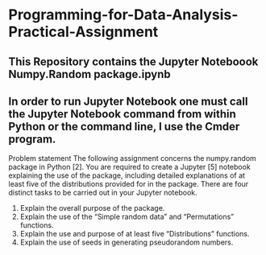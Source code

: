 # Programming-for-Data-Analysis-Practical-Assignment
## This Repository contains the Jupyter Noteboook Numpy.Random package.ipynb
## In order to run Jupyter Notebook one must call the Jupyter Notebook command from within Python or the command line, I use the Cmder program.

Problem statement
The following assignment concerns the numpy.random package in Python [2]. You are
required to create a Jupyter [5] notebook explaining the use of the package, including
detailed explanations of at least five of the distributions provided for in the package.
There are four distinct tasks to be carried out in your Jupyter notebook.
1. Explain the overall purpose of the package.
2. Explain the use of the “Simple random data” and “Permutations” functions.
3. Explain the use and purpose of at least five “Distributions” functions.
4. Explain the use of seeds in generating pseudorandom numbers.
